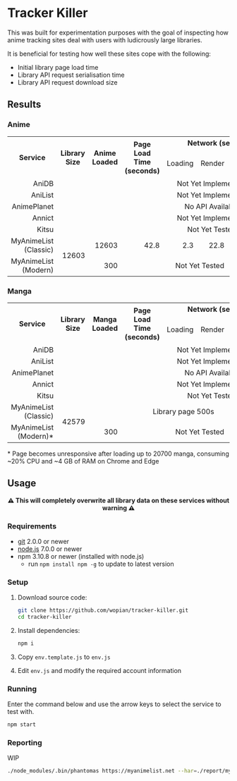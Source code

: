 # Tracker Killer

This was built for experimentation purposes with the goal of inspecting how anime tracking sites deal
with users with ludicrously large libraries.

It is beneficial for testing how well these sites cope with the following:

- Initial library page load time
- Library API request serialisation time
- Library API request download size

## Results

### Anime

<table>
  <tr>
    <th rowspan="2">Service</th>
    <th rowspan="2">Library Size</th>
    <th rowspan="2">Anime Loaded</th>
    <th rowspan="2">Page Load Time (seconds)</th>
    <th colspan="4">Network (seconds)</th>
    <th colspan="3">API</th>
  </tr>
  <tr>
    <td>Loading</td>
    <td>Render</td>
    <td>Script</td>
    <td>Paint</td>
    <td>Response Time (seconds)</td>
    <td>Size (MB)</td>
    <td>Type</td>
  </tr>
  <tr align="right">
    <td>AniDB</td>
    <td colspan="10" align="center">Not Yet Implemented</td>
  </tr>
  <tr align="right">
    <td>AniList</td>
    <td colspan="10" align="center">Not Yet Implemented</td>
  </tr>
  <tr align="right">
    <td>AnimePlanet</td>
    <td colspan="10" align="center">No API Available</td>
  </tr>
  <tr align="right">
    <td>Annict</td>
    <td colspan="10" align="center">Not Yet Implemented</td>
  </tr>
  <tr align="right">
    <td>Kitsu</td>
    <td colspan="10" align="center">Not Yet Tested</td>
  </tr>
  <tr align="right">
    <td>MyAnimeList (Classic)</td>
    <td rowspan="2">12603</td>
    <td>12603</td>
    <td>42.8</td>
    <td>2.3</td>
    <td>22.8</td>
    <td>11.2</td>
    <td>0.7</td>
    <td rowspan="2">5.2</td>
    <td rowspan="2">10.1</td>
    <td rowspan="2">XML</td>
  </tr>
  <tr align="right">
    <td>MyAnimeList (Modern)</td>
    <td>300</td>
    <td colspan="5" align="center">Not Yet Tested</td>
  </tr>
</table>

### Manga

<table>
  <tr>
    <th rowspan="2">Service</th>
    <th rowspan="2">Library Size</th>
    <th rowspan="2">Manga Loaded</th>
    <th rowspan="2">Page Load Time (seconds)</th>
    <th colspan="4">Network (seconds)</th>
    <th colspan="3">API</th>
  </tr>
  <tr>
    <td>Loading</td>
    <td>Render</td>
    <td>Script</td>
    <td>Paint</td>
    <td>Response Time (seconds)</td>
    <td>Size (MB)</td>
    <td>Type</td>
  </tr>
  <tr align="right">
    <td>AniDB</td>
    <td colspan="10" align="center">Not Yet Implemented</td>
  </tr>
  <tr align="right">
    <td>AniList</td>
    <td colspan="10" align="center">Not Yet Implemented</td>
  </tr>
  <tr align="right">
    <td>AnimePlanet</td>
    <td colspan="10" align="center">No API Available</td>
  </tr>
  <tr align="right">
    <td>Annict</td>
    <td colspan="10" align="center">Not Yet Implemented</td>
  </tr>
  <tr align="right">
    <td>Kitsu</td>
    <td colspan="10" align="center">Not Yet Tested</td>
  </tr>
  <tr align="right">
    <td>MyAnimeList (Classic)</td>
    <td rowspan="2">42579</td>
    <td colspan="6" align="center">Library page 500s</td>
    <td rowspan="2" colspan="2" align="center">API 500s</td>
    <td rowspan="2">XML</td>
  </tr>
  <tr align="right">
    <td>MyAnimeList (Modern)*</td>
    <td>300</td>
    <td colspan="5" align="center">Not Yet Tested</td>
  </tr>
</table>

\* Page becomes unresponsive after loading up to 20700 manga, consuming ~20% CPU and ~4 GB of RAM on Chrome and Edge

## Usage

**<p align="center">⚠️️ This will completely overwrite all library data on these services without warning ⚠️️</p>**

### Requirements

- [git](https://git-scm.com/) 2.0.0 or newer
- [node.js](https://nodejs.org) 7.0.0 or newer
- npm 3.10.8 or newer (installed with node.js)
  - run `npm install npm -g` to update to latest version

### Setup

1. Download source code:

    ```bash
    git clone https://github.com/wopian/tracker-killer.git
    cd tracker-killer
    ```

1. Install dependencies:

    ```bash
    npm i
    ```

1. Copy `env.template.js` to `env.js`

1. Edit `env.js` and modify the required account information

### Running

Enter the command below and use the arrow keys to select the service to test with.

```bash
npm start
```

### Reporting

WIP

```bash
./node_modules/.bin/phantomas https://myanimelist.net --har=./report/myanimelist/har --film-strip --film-strip=./report/myanimelist/.filmstrip --film-strip-prefix=''
```
